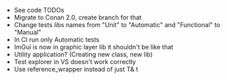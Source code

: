 - See code TODOs
- Migrate to Conan 2.0, create branch for that
- Change tests libs names from "Unit" to "Automatic" and "Functional" to "Manual"
- In CI run only Automatic tests
- ImGui is now in graphic layer lib it shouldn't be like that
- Utility application? (Creating new class, new lib)
- Test explorer in VS doesn't work correctly
- Use reference_wrapper instead of just T& t